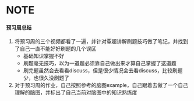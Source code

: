 # NOTE
#### 预习周总结
1. 将预习周的三个视频都看了一遍，并针对覃超讲解刷题技巧做了笔记，并找到了自己一直不能好好刷题的几个误区
	+ 基础知识掌握不好
	+ 刷题毫无技巧，以为一道题必须靠自己做出来才算自己掌握了这道题
	+ 刷完题虽然会去看看discuss，但是很少情况会去看discuss，比较刷题少，也很久没刷题了
2. 对于预习周的作业，自己按照参考的脑图example，自己跟着去做了一个自己理解的脑图，并标出了自己当前对脑图中的知识熟练度
  

